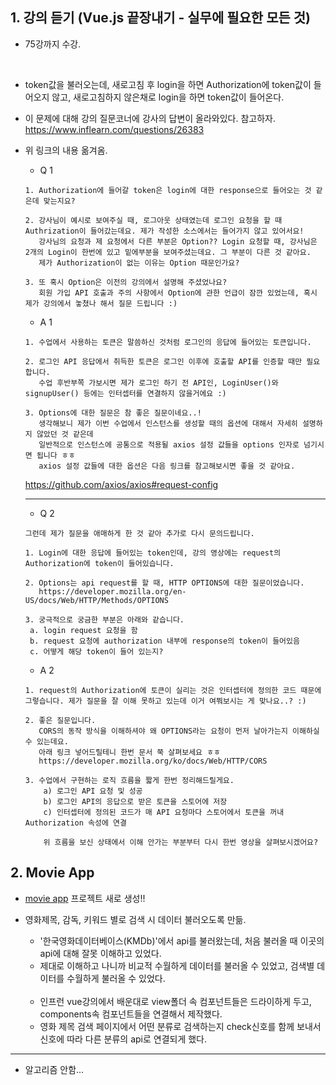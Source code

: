 <h2>1. 강의 듣기 (Vue.js 끝장내기 - 실무에 필요한 모든 것)</h2>

- 75강까지 수강.
<br/>

- token값을 불러오는데, 새로고침 후 login을 하면 Authorization에 token값이 들어오지 않고, 새로고침하지 않은채로 login을 하면 token값이 들어온다.
- 이 문제에 대해 강의 질문코너에 강사의 답변이 올라와있다. 참고하자.
https://www.inflearn.com/questions/26383

- 위 링크의 내용 옮겨옴.
  - Q 1
  ```
  1. Authorization에 들어갈 token은 login에 대한 response으로 들어오는 것 같은데 맞는지요?
  
  2. 강사님이 예시로 보여주실 때, 로그아웃 상태였는데 로그인 요청을 할 때 Authrization이 들어갔는데요. 제가 작성한 소스에서는 들어가지 않고 있어서요!
     강사님의 요청과 제 요청에서 다른 부분은 Option?? Login 요청할 때, 강사님은 2개의 Login이 한번에 있고 밑에부분을 보여주셨는데요. 그 부분이 다른 것 같아요.
     제가 Authorization이 없는 이유는 Option 때문인가요?
  
  3. 또 혹시 Option은 이전의 강의에서 설명해 주셨었나요?
     회원 가입 API 호출과 주의 사항에서 Option에 관한 언급이 잠깐 있었는데, 혹시 제가 강의에서 놓쳤나 해서 질문 드립니다 :)
  ```
  
  - A 1
  ```
  1. 수업에서 사용하는 토큰은 말씀하신 것처럼 로그인의 응답에 들어있는 토큰입니다.
  
  2. 로그인 API 응답에서 취득한 토큰은 로그인 이후에 호출할 API를 인증할 때만 필요합니다. 
     수업 후반부쪽 가보시면 제가 로그인 하기 전 API인, LoginUser()와 signupUser() 등에는 인터셉터를 연결하지 않을거에요 :)
  
  3. Options에 대한 질문은 참 좋은 질문이네요..! 
     생각해보니 제가 이번 수업에서 인스턴스를 생성할 때의 옵션에 대해서 자세히 설명하지 않았던 것 같은데 
     일반적으로 인스턴스에 공통으로 적용될 axios 설정 값들을 options 인자로 넘기시면 됩니다 ㅎㅎ 
     axios 설정 값들에 대한 옵션은 다음 링크를 참고해보시면 좋을 것 같아요. 
  ```
    https://github.com/axios/axios#request-config
  
  <hr/>
     
  - Q 2
  ```
  그런데 제가 질문을 애매하게 한 것 같아 추가로 다시 문의드립니다.

  1. Login에 대한 응답에 들어있는 token인데, 강의 영상에는 request의 Authorization에 token이 들어있습니다.

  2. Options는 api request를 할 때, HTTP OPTIONS에 대한 질문이었습니다.
     https://developer.mozilla.org/en-US/docs/Web/HTTP/Methods/OPTIONS

  3. 궁극적으로 궁금한 부분은 아래와 같습니다.
   a. login request 요청을 함
   b. request 요청에 authorization 내부에 response의 token이 들어있음
   c. 어떻게 해당 token이 들어 있는지?
  ```
  
  - A 2
  ```
  1. request의 Authorization에 토큰이 실리는 것은 인터셉터에 정의한 코드 때문에 그렇습니다. 제가 질문을 잘 이해 못하고 있는데 이거 여쭤보시는 게 맞나요..? :)

  2. 좋은 질문입니다. 
     CORS의 동작 방식을 이해하셔야 왜 OPTIONS라는 요청이 먼저 날아가는지 이해하실 수 있는데요. 
     아래 링크 넣어드릴테니 한번 문서 쭉 살펴보세요 ㅎㅎ
     https://developer.mozilla.org/ko/docs/Web/HTTP/CORS

  3. 수업에서 구현하는 로직 흐름을 짧게 한번 정리해드릴게요.
      a) 로그인 API 요청 및 성공
      b) 로그인 API의 응답으로 받은 토큰을 스토어에 저장
      c) 인터셉터에 정의된 코드가 매 API 요청마다 스토어에서 토큰을 꺼내 Authorization 속성에 연결

      위 흐름을 보신 상태에서 이해 안가는 부분부터 다시 한번 영상을 살펴보시겠어요?
  ```
  
  

<h2>2. Movie App</h2>


- <a href="https://github.com/EunJaePark/movieApp">movie app</a> 프로젝트 새로 생성!!
- 영화제목, 감독, 키워드 별로 검색 시 데이터 불러오도록 만듦.
  - '한국영화데이터베이스(KMDb)'에서 api를 불러왔는데, 처음 불러올 때 이곳의 api에 대해 잘못 이해하고 있었다. 
  - 제대로 이해하고 나니까 비교적 수월하게 데이터를 불러올 수 있었고, 검색별 데이터를 수월하게 불러올 수 있었다.
  <br/>
  
  - 인프런 vue강의에서 배운대로 view폴더 속 컴포넌트들은 드라이하게 두고, components속 컴포넌트들을 연결해서 제작했다.
  - 영화 제목 검색 페이지에서 어떤 분류로 검색하는지 check신호를 함께 보내서 신호에 따라 다른 분류의 api로 연결되게 했다.
  
  
  
<hr/>
  
  - 알고리즘 안함...
  

